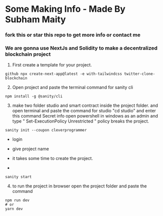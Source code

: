 # Some Making Info  - Made By Subham Maity 
### fork this or star this repo to get more info or contact me
### We are gonna use NextJs and Solidity to make a decentralized blockchain project

1. First create a template for your project.
```
github npx create-next-app@latest -e with-tailwindcss twitter-clone-blockchain
```

2. Open project and paste the terminal command for sanity cli
```
npm install -g @sanity/cli
```

3. make two folder studio and smart contract inside the project folder. and open terminal and paste the command for studio "cd studio" and enter this command
Secret info open powershell in windows as an admin and type " Set-ExecutionPolicy Unrestricted " policy breaks the project.
```
sanity init --coupon cleverprogrammer
```
- login 
- give project name
- it takes some time to create the project.

-
```
sanity start
```
4. to run the project in browser open the project folder and paste the command
```
npm run dev
# or
yarn dev
```

